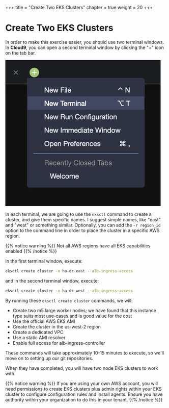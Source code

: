 +++
title = "Create Two EKS Clusters"
chapter = true
weight = 20
+++

# Create Two EKS Clusters

In order to make this exercise easier, you should use two terminal windows. In **Cloud9**, you can open a second terminal window by clicking the "+" icon on the tab bar.

![Event Engine](/images/cloud9_new_terminal.png)

In each terminal, we are going to use the `eksctl` command to create a cluster, and give them specific names. I suggest simple names, like "east" and "west" or something similar. Optionally, you can add the `-r region_id` option to the command line in order to place the cluster in a specific AWS region.

{{% notice warning %}}
Not all AWS regions have all EKS capabilities enabled
{{% /notice %}}

In the first terminal window, execute:

```sh
eksctl create cluster -n ha-dr-east --alb-ingress-access
```

and in the second terminal window, execute:

```sh
eksctl create cluster -n ha-dr-west --alb-ingress-access
```

By running these `eksctl create cluster` commands, we will:

- Create two m5.large worker nodes; we have found that this instance type suits most use-cases and is good value for the cost
- Use the official AWS EKS AMI
- Create the cluster in the us-west-2 region
- Create a dedicated VPC
- Use a static AMI resolver
- Enable full access for alb-ingress-controller

These commands will take approximately 10-15 minutes to execute, so we'll move on to setting up our git repositories.

When they have completed, you will have two node EKS clusters to work with.

{{% notice warning %}}
If you are using your own AWS account, you will need permissions to create EKS clusters plus admin rights within your EKS cluster to configure configuration rules and install agents. Ensure you have authority within your organization to do this in your tenant.
{{% /notice %}}
